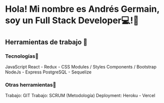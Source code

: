 # **Hola! Mi nombre es Andrés Germain, soy un Full Stack Developer**:computer:!👋

## Herramientas de trabajo :wrench:

### Tecnologías:pushpin:
JavaScript
React - Redux - CSS Modules / Styles Components / Bootstrap
NodeJs - Express
PostgreSQL - Sequelize

### Otras herramientas:pushpin:
Trabajo: GIT
Trabajo: SCRUM (Metodología)
Deployment: Heroku - Vercel



